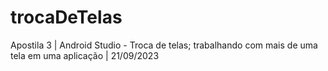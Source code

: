 # trocaDeTelas
Apostila 3 | Android Studio - Troca de telas; trabalhando com mais de uma tela em uma aplicação | 21/09/2023
